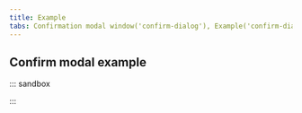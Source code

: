 ```yaml
---
title: Example
tabs: Confirmation modal window('confirm-dialog'), Example('confirm-dialog-code')
---
```


## Confirm modal example

::: sandbox

<script lang="tsx">
import React from 'react';
import Button from '@semcore/ui/button';
import { Flex } from '@semcore/ui/flex-box';
import Modal from '@semcore/ui/modal';
import { Text, List } from '@semcore/ui/typography';
import Input from '@semcore/ui/input';
import Tooltip from '@semcore/ui/tooltip';
import styled from 'styled-components';
import '@semcore/ui/utils/style/var.css';

const WarningBlock = styled(Flex)`
  background: var(--red-50);
  border: 1px solid var(--red-200);
  border-radius: var(--rounded-m);
  margin-bottom: 24px;
  padding: 16px;
`;

const Demo = () => {
  const [value, setValue] = React.useState('');
  const [visible, setVisible] = React.useState(false);
  const [focused, setFocused] = React.useState(false);
  const [state, setState] = React.useState<'normal' | 'invalid' | 'valid'>('normal');
  const isValid = value === 'test';
  const handleOpen = React.useCallback(() => setVisible(true), []);
  const handleClose = React.useCallback(() => setVisible(false), []);
  const handleDelete = React.useCallback(() => {
    setFocused(true);
    setState(isValid ? 'normal' : 'invalid');
  }, [value]);

  function handlerInput(v) {
    setValue(v);
  }

  return (
    <React.Fragment>
      <Button use='primary' onClick={handleOpen}>
        Open modal
      </Button>
      <Modal visible={visible} onClose={handleClose} w={536}>
        <Text tag='h2' size={500} mb={4}>
          Delete project?
        </Text>
        <Text size={300} mb={4} tag='p'>
          This will <Text tag='strong'>delete</Text> the following campaigns set up for{' '}
          <Text tag='strong'>test.com</Text> with all their data:
        </Text>
        <List size={300} mb={4}>
          <List.Item>Position Tracking</List.Item>
          <List.Item>Social Media Poster</List.Item>
          <List.Item>Backlink Audit</List.Item>
          <List.Item>Content Analyzer</List.Item>
        </List>
        <WarningBlock tag='label' direction='column' htmlFor='project'>
          <Text size={300} mb={2} tag='p'>
            Confirm deletion by typing the project name{' '}
            <Text tag='strong' color='red-500'>
              Test
            </Text>
          </Text>
          <Tooltip
            title='Please enter a correct project name.'
            visible={focused && !isValid}
            theme='warning'
            placement='right'
            ignorePortalsStacking
          >
            <Input size='l' state={state} w={'100%'}>
              <Input.Value
                id='project'
                placeholder='Enter project name'
                value={value}
                onChange={handlerInput}
                onBlur={() => {
                  setFocused(false);
                  setState(isValid ? 'normal' : 'invalid');
                }}
                onFocus={() => {
                  setFocused(true);
                  setState(isValid ? 'normal' : 'invalid');
                }}
              />
            </Input>
          </Tooltip>
        </WarningBlock>
        <Button use='primary' theme='danger' size='l' onClick={handleDelete}>
          Delete
        </Button>
        <Button size='l' ml={2} onClick={handleClose}>
          Cancel
        </Button>
      </Modal>
    </React.Fragment>
  );
};


</script>

:::
